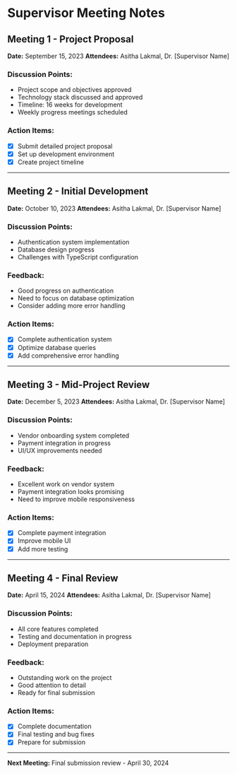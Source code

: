 # Supervisor Meeting Notes

## Meeting 1 - Project Proposal
**Date:** September 15, 2023
**Attendees:** Asitha Lakmal, Dr. [Supervisor Name]

### Discussion Points:
- Project scope and objectives approved
- Technology stack discussed and approved
- Timeline: 16 weeks for development
- Weekly progress meetings scheduled

### Action Items:
- [x] Submit detailed project proposal
- [x] Set up development environment
- [x] Create project timeline

---

## Meeting 2 - Initial Development
**Date:** October 10, 2023
**Attendees:** Asitha Lakmal, Dr. [Supervisor Name]

### Discussion Points:
- Authentication system implementation
- Database design progress
- Challenges with TypeScript configuration

### Feedback:
- Good progress on authentication
- Need to focus on database optimization
- Consider adding more error handling

### Action Items:
- [x] Complete authentication system
- [x] Optimize database queries
- [x] Add comprehensive error handling

---

## Meeting 3 - Mid-Project Review
**Date:** December 5, 2023
**Attendees:** Asitha Lakmal, Dr. [Supervisor Name]

### Discussion Points:
- Vendor onboarding system completed
- Payment integration in progress
- UI/UX improvements needed

### Feedback:
- Excellent work on vendor system
- Payment integration looks promising
- Need to improve mobile responsiveness

### Action Items:
- [x] Complete payment integration
- [x] Improve mobile UI
- [x] Add more testing

---

## Meeting 4 - Final Review
**Date:** April 15, 2024
**Attendees:** Asitha Lakmal, Dr. [Supervisor Name]

### Discussion Points:
- All core features completed
- Testing and documentation in progress
- Deployment preparation

### Feedback:
- Outstanding work on the project
- Good attention to detail
- Ready for final submission

### Action Items:
- [x] Complete documentation
- [x] Final testing and bug fixes
- [x] Prepare for submission

---

**Next Meeting:** Final submission review - April 30, 2024

